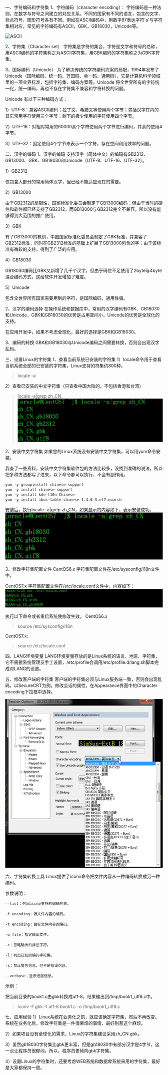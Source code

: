 一、字符编码和字符集
1、字符编码（character encoding）：
字符编码是一种法则，在数字与符号之间建立的对应关系。不同的国家有不同的语言，包含的文字、标点符号、图形符号各有不同。例如在ASCII编码中，用数字97表达字符'a'与字符集相对应，常见的字符编码有ASCII，GBK，GB18030，Unicode等。

![ASCII](images/ASCII.png)

2、字符集（Character set）
字符集是字符的集合，字符是文字和符号的总称，用ASCII编码的字符集称之为ASCII字符集，用GBK编码的字符集称之为GBK字符集。

3、国际编码（Unicode）
为了解决传统的字符编码方案的局限，1994年发布了Unicode（国际编码、统一码、万国码、单一码、通用码），它是计算机科学领域里的一项业界标准，包括字符集、编码方案等。Unicode 将全世界所有的字符统一化，统一编码，再也不存在字符集不兼容和字符转换的问题。

Unicode 有以下三种编码方式：

1）UTF-8：兼容ASCII编码；拉丁文、希腊文等使用两个字节；包括汉字在内的其它常用字符使用三个字节；剩下的极少使用的字符使用四个字节。

2）UTF-16：对相对常用的60000余个字符使用两个字节进行编码，其余的使用4字节。

3）UTF-32：固定使用4个字节来表示一个字符，存在空间利用效率的问题。

二、汉字的编码
1、汉字的编码
支持汉字（简体中文）的编码有GB2312、GB13000、GBK、GB18030和Unicode（UTF-8、UTF-16、UTF-32）。

1）GB2312

仅包含大部分的常用简体汉字，但已经不能适应现在的需要。

2）GB13000

由于GB2312的局限性，国家标准化委员会制定了GB13000编码；但由于当时的硬件和软件都已经支持了GB2312，而GB13000与GB2312完全不兼容，所以没有能够得到大范围的推广使用。

3）GBK

有了GB13000的教训，中国国家标准化委员会制定了GBK标准，并兼容了GB2312标准，同时在GB2312标准的基础上扩展了GB13000包含的字；由于该标准有微软的支持，得到了广泛的应用。

4）GB18030

GB18030编码比GBK又新增了几千个汉字，但由于码位不足使用了2byte与4byte混合编码方式，这给软件开发增加了难度。

5）Unicode

包含全世界所有国家需要用到的字符，是国际编码，通用性强。

2、汉字的编码选择
在操作系统和数据库中，常用的汉字编码有GBK、GB18030和Unicode，GBK和GB18030的优势是占用空间小，Unicode的优势是全球化的支持。

在应用开发中，如果不考虑全球化，最好的选择是GBK和GB18030。

3、编码的转换
GBK和GB18030与Unicode编码之间需要转换，否则会出现汉字乱码。

三、设置Linux的字符集
1、查看当前系统已安装的字符集
1）locale命令用于查看当前系统全部的已安装的字符集，Linux支持的符集约800种。
> locale -a

2）查看已安装的中文字符集（只查看中国大陆的，不包括香港和台湾）
> locale -a|grep zh_CN
![alt text](images/image-01.png)

2、安装中文字符集
如果您的Linux系统没有安装中文字符集，可以用yum命令安装。

我查了一些资料，安装中文字符集软件包的方法比较多，没找到准确的说法，所以把多种方法都写了进来，以下命令都可以执行，不会有副作用。
```
yum -y groupinstall chinese-support
yum -y install chinese-support
yum -y install kde-l10n-Chinese
yum -y install ibus-table-chinese-1.4.6-3.el7.noarch
```
安装后，执行locale -a|grep zh_CN，如果显示的内容如下，表示安装成功。
![alt text](images/image-01.png)

3、修改字符集配置文件
CentOS6.x 字符集配置文件在/etc/sysconfig/i18n文件中。

CentOS7.x 字符集配置文件在/etc/locale.conf文件中，内容如下：
![alt text](images/image-02.png)

执行以下命令或者重启系统使修改生效。
CentOS6.x
> source /etc/sysconfig/i18n

CentOS7.x:
> source /etc/locale.conf

 四、LANG环境变量
LANG环境变量存放的是Linux系统的语言、地区、字符集，它不需要系统管理员手工设置，/etc/profile会调用/etc/profile.d/lang.sh脚本完成对LANG的设置。

五、修改客户端的字符集
客户端的字符集必须与Linux服务端一致，否则会出现乱码，以SecureCRT为例。修改会话的属性，在Appearance界面中的Character
encoding下拉框中选择。

![alt text](images/image-03.png)

六、字符集转换工具
Linux提供了iconv命令把文件内容从一种编码转换成另一种编码。

参数说明：
```
--list：列出iconv支持的编码列表。

-f encoding：源文件内容的编码。

-t encoding：目标文件内容的编码。

-o file：指定输出文件。

-c：忽略输出的非法字符。

-l：列出已知的编码字符集。

-s：禁止警告信息，但不是错误信息。

--verbose：显示进度信息。
```
示例：

把当前目录的book1.c由gbk转换成utf-8，结果输出到/tmp/book1_utf8.c中。

> iconv -f gbk -t utf-8 book1.c -o /tmp/book1_utf8.c

七、应用经验
1）Linux系统在业务化之前，就应该确定字符集，然后不再改变。系统在业务化后，修改字符集是一件很麻烦的事情，最好别惹这个麻烦。

2）如果项目没有全球化的需求，Linux的字符集建议采用zh_CN.gbk。

3）虽然gb18030字符集比gbk更丰富，但是gb18030中有部分汉字是4字节，这一点让程序员很郁闷，所以，程序员更倾向gbk字符集。

4）设置Linux的字符集时，还要考虑WEB系统和数据库系统采用的字符集，最好是大家都保持一致。